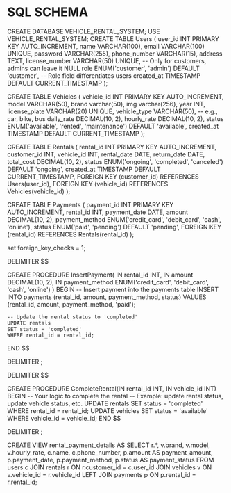 # SQL SCHEMA
CREATE DATABASE VEHICLE_RENTAL_SYSTEM;
USE VEHICLE_RENTAL_SYSTEM;
CREATE TABLE Users (
    user_id INT PRIMARY KEY AUTO_INCREMENT,
    name VARCHAR(100),
    email VARCHAR(100) UNIQUE,
    password VARCHAR(255),
    phone_number VARCHAR(15),
    address TEXT,
    license_number VARCHAR(50) UNIQUE, -- Only for customers, admins can leave it NULL
    role ENUM('customer', 'admin') DEFAULT 'customer', -- Role field differentiates users
    created_at TIMESTAMP DEFAULT CURRENT_TIMESTAMP
);


CREATE TABLE Vehicles (
    vehicle_id INT PRIMARY KEY AUTO_INCREMENT,
    model VARCHAR(50),
    brand varchar(50),
    img varchar(256),
    year INT,
    license_plate VARCHAR(20) UNIQUE,
    vehicle_type VARCHAR(50),  -- e.g., car, bike, bus
    daily_rate DECIMAL(10, 2),
    hourly_rate DECIMAL(10, 2),
    status ENUM('available', 'rented', 'maintenance') DEFAULT 'available',
    created_at TIMESTAMP DEFAULT CURRENT_TIMESTAMP
);



CREATE TABLE Rentals (
    rental_id INT PRIMARY KEY AUTO_INCREMENT,
    customer_id INT,
    vehicle_id INT,
    rental_date DATE,
    return_date DATE,
    total_cost DECIMAL(10, 2),
    status ENUM('ongoing', 'completed', 'canceled') DEFAULT 'ongoing',
    created_at TIMESTAMP DEFAULT CURRENT_TIMESTAMP,
    FOREIGN KEY (customer_id) REFERENCES Users(user_id),
    FOREIGN KEY (vehicle_id) REFERENCES Vehicles(vehicle_id)
);


CREATE TABLE Payments (
    payment_id INT PRIMARY KEY AUTO_INCREMENT,
    rental_id INT,
    payment_date DATE,
    amount DECIMAL(10, 2),
    payment_method ENUM('credit_card', 'debit_card', 'cash', 'online'),
    status ENUM('paid', 'pending') DEFAULT 'pending',
    FOREIGN KEY (rental_id) REFERENCES Rentals(rental_id)
);



set foreign_key_checks = 1;


DELIMITER $$

CREATE PROCEDURE InsertPayment(
    IN rental_id INT,
    IN amount DECIMAL(10, 2),
    IN payment_method ENUM('credit_card', 'debit_card', 'cash', 'online')
)
BEGIN
    -- Insert payment into the payments table
    INSERT INTO payments (rental_id, amount, payment_method, status)
    VALUES (rental_id, amount, payment_method, 'paid');
    
    -- Update the rental status to 'completed'
    UPDATE rentals
    SET status = 'completed'
    WHERE rental_id = rental_id;    
END $$

DELIMITER ;


DELIMITER $$

CREATE PROCEDURE CompleteRental(IN rental_id INT, IN vehicle_id INT)
BEGIN
    -- Your logic to complete the rental
    -- Example: update rental status, update vehicle status, etc.
    UPDATE rentals SET status = 'completed' WHERE rental_id = rental_id;
    UPDATE vehicles SET status = 'available' WHERE vehicle_id = vehicle_id;
END $$

DELIMITER ;


CREATE VIEW rental_payment_details AS
SELECT r.*, 
       v.brand, 
       v.model, 
       v.hourly_rate, 
       c.name, 
       c.phone_number,
       p.amount AS payment_amount, 
       p.payment_date, 
       p.payment_method, 
       p.status AS payment_status
FROM users c
JOIN rentals r ON r.customer_id = c.user_id
JOIN vehicles v ON v.vehicle_id = r.vehicle_id
LEFT JOIN payments p ON p.rental_id = r.rental_id;
